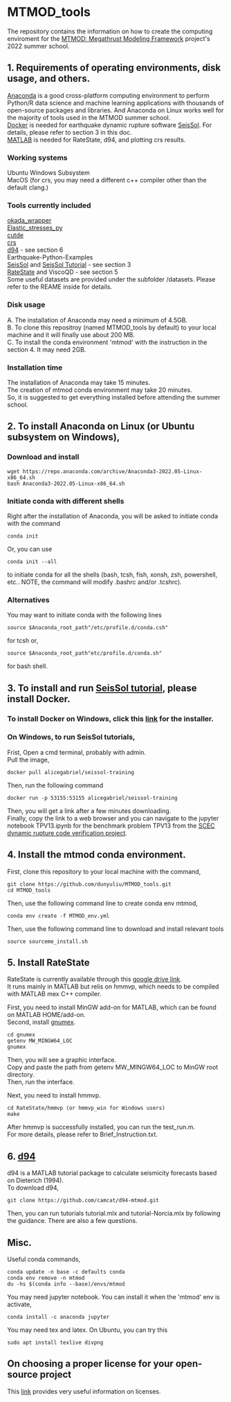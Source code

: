 # MTMOD_tools
The repository contains the information on how to create the computing enviroment for the [MTMOD: Megathrust Modeling Framework](https://sites.utexas.edu/mtmod/) project's 2022 summer school.

## 1. Requirements of operating environments, disk usage, and others.
[Anaconda](https://www.anaconda.com/) is a good cross-platform computing environment to perform Python/R data science and machine learning applications with thousands of open-source packages and libraries. And Anaconda on Linux works well for the majority of tools used in the MTMOD summer school. <br/>
[Docker](https://www.docker.com/) is needed for earthquake dynamic rupture software [SeisSol](https://www.seissol.org/). For details, please refer to section 3 in this doc. <br/> 
[MATLAB](https://www.mathworks.com/products/matlab.html) is needed for RateState, d94, and plotting crs results. <br/>

### Working systems
Ubuntu Windows Subsystem <br/>
MacOS (for crs, you may need a different c++ compiler other than the default clang.) <br/>

### Tools currently included
  [okada_wrapper](https://github.com/tbenthompson/okada_wrapper.git) <br />
  [Elastic_stresses_py](https://github.com/kmaterna/Elastic_stresses_py.git) <br />
  [cutde](https://github.com/tbenthompson/cutde.git) <br />
  [crs](https://github.com/dunyuliu/crs_mtmod) <br />
  [d94](https://github.com/camcat/d94-mtmod) - see section 6 <br />
  Earthquake-Python-Examples <br/>
  [SeisSol](https://www.seissol.org/) and [SeisSol Tutorial](https://github.com/SeisSol/Training) - see section 3 <br/>
  [RateState](https://drive.google.com/drive/folders/15nl880SFTFe61iJDIw38vunxTQdSBYZY?usp=sharing) and ViscoQD - see section 5 <br/>
  Some useful datasets are provided under the subfolder /datasets. Please refer to the REAME inside for details. 
  
### Disk usage
A. The installation of Anaconda may need a minimum of 4.5GB. <br />
B. To clone this repositroy (named MTMOD_tools by default) to your local machine and it will finally use about 200 MB. <br />
C. To install the conda environment 'mtmod' with the instruction in the section 4. It may need 2GB. <br />

### Installation time
The installation of Anaconda may take 15 minutes. <br />
The creation of mtmod conda environment may take 20 minutes. <br />
So, it is suggested to get everything installed before attending the summer school.

## 2. To install Anaconda on Linux (or Ubuntu subsystem on Windows),
### Download and install
```
wget https://repo.anaconda.com/archive/Anaconda3-2022.05-Linux-x86_64.sh
bash Anaconda3-2022.05-Linux-x86_64.sh
```
### Initiate conda with different shells

Right after the installation of Anaconda, you will be asked to initiate conda with the command
```
conda init
```
Or, you can use 
```
conda init --all
```
to initiate conda for all the shells (bash, tcsh, fish, xonsh, zsh, powershell, etc.. NOTE, the command will modify .bashrc and/or .tcshrc). 

### Alternatives
You may want to initiate conda with the following lines
```
source $Anaconda_root_path"/etc/profile.d/conda.csh"
```
for tcsh or, 
```
source $Anaconda_root_path"etc/profile.d/conda.sh"
```
for bash shell.

## 3. To install and run [SeisSol tutorial](https://github.com/SeisSol/Training), please install Docker.
### To install Docker on Windows, click this [link](https://desktop.docker.com/win/main/amd64/Docker%20Desktop%20Installer.exe?utm_source=docker&utm_medium=webreferral&utm_campaign=dd-smartbutton&utm_location=module) for the installer. 
### On Windows, to run SeisSol tutorials,
Frist, Open a cmd terminal, probably with admin. <br/>
Pull the image, <br />
```
docker pull alicegabriel/seissol-training
```
Then, run the following command
```
docker run -p 53155:53155 alicegabriel/seissol-training
```
Then, you will get a link after a few minutes downloading. <br/>
Finally, copy the link to a web browser and you can navigate to the jupyter notebook TPV13.ipynb for the benchmark problem TPV13 from the [SCEC dynamic rupture code verification project](https://strike.scec.org/cvws/tpv12_13docs.html).

## 4. Install the mtmod conda environment. 
First, clone this repository to your local machine with the command,
```
git clone https://github.com/dunyuliu/MTMOD_tools.git
cd MTMOD_tools
```
Then, use the following command line to create conda env mtmod,
```
conda env create -f MTMOD_env.yml
```
Then, use the following command line to download and install relevant tools
```
source sourceme_install.sh
```

## 5. Install RateState
RateState is currently available through this [google drive link](https://drive.google.com/drive/folders/15nl880SFTFe61iJDIw38vunxTQdSBYZY?usp=sharing). <br/>
It runs mainly in MATLAB but relis on hmmvp, which needs to be compiled with MATLAB mex C++ compiler. <br/> 

First, you need to install MinGW add-on for MATLAB, which can be found on MATLAB HOME/add-on. <br/>
Second, install [gnumex](https://sourceforge.net/projects/gnumex/files/latest/download). <br/>
```
cd gnumex
getenv MW_MINGW64_LOC
gnumex
```
Then, you will see a graphic interface.  <br/>
Copy and paste the path from getenv MW_MINGW64_LOC to MinGW root directory.  <br/>
Then, run the interface.  <br/>

Next, you need to install hmmvp. <br/>
```
cd RateState/hmmvp (or hmmvp_win for Windows users)
make
```
After hmmvp is successfully installed, you can run the test_run.m.  <br/>
For more details, please refer to Brief_Instruction.txt.

## 6. [d94](https://github.com/camcat/d94-mtmod) 
d94 is a MATLAB tutorial package to calculate seismicity forecasts based on Dieterich (1994). <br />
To download d94, 
```
git clone https://github.com/camcat/d94-mtmod.git
```
Then, you can run tutorials tutorial.mlx and tutorial-Norcia.mlx by following the guidance. There are also a few questions.

## Misc.
Useful conda commands,
```
conda update -n base -c defaults conda
conda env remove -n mtmod
du -hs $(conda info --base)/envs/mtmod
```
You may need jupyter notebook. You can install it when the 'mtmod' env is activate, 
```
conda install -c anaconda jupyter
```
You may need tex and latex. On Ubuntu, you can try this
```
sudo apt install texlive divpng
```
## On choosing a proper license for your open-source project
This [link](https://choosealicense.com/about/) provides very useful information on licenses.


